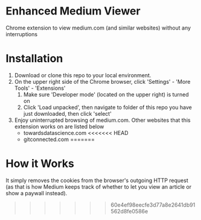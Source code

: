 # Enhanced Medium Viewer

Chrome extension to view medium.com (and similar websites) without any interruptions

# Installation
1. Download or clone this repo to your local environment.
1. On the upper right side of the Chrome browser, click 'Settings' - 'More Tools' - 'Extensions'
    1. Make sure 'Developer mode' (located on the upper right) is turned on
    1. Click 'Load unpacked', then navigate to folder of this repo you have just downloaded, then click 'select'
1. Enjoy uninterrupted browsing of medium.com. Other websites that this extension works on are listed below
    * towardsdatascience.com
<<<<<<< HEAD
    * gitconnected.com
=======
    
# How it Works
It simply removes the cookies from the browser's outgoing HTTP request (as that is how Medium keeps track of whether to let you view an article or show a paywall instead).
>>>>>>> 60e4ef98eecfe3d77a8e2641db91562d8fe0586e
